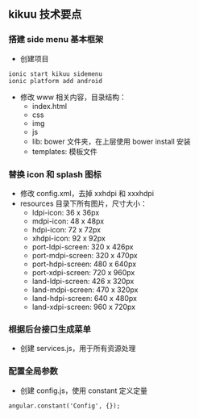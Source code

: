 ## kikuu 技术要点

### 搭建 side menu 基本框架

* 创建项目
```
ionic start kikuu sidemenu
ionic platform add android
```
* 修改 www 相关内容，目录结构：
    * index.html
    * css
    * img
    * js
    * lib: bower 文件夹，在上层使用 bower install 安装
    * templates: 模板文件

### 替换 icon 和 splash 图标

* 修改 config.xml，去掉 xxhdpi 和 xxxhdpi
* resources 目录下所有图片，尺寸大小：
    * ldpi-icon: 36 x 36px
    * mdpi-icon: 48 x 48px
    * hdpi-icon: 72 x 72px
    * xhdpi-icon: 92 x 92px
    * port-ldpi-screen: 320 x 426px
    * port-mdpi-screen: 320 x 470px
    * port-hdpi-screen: 480 x 640px
    * port-xdpi-screen: 720 x 960px
    * land-ldpi-screen: 426 x 320px
    * land-mdpi-screen: 470 x 320px
    * land-hdpi-screen: 640 x 480px
    * land-xdpi-screen: 960 x 720px

### 根据后台接口生成菜单

* 创建 services.js，用于所有资源处理

### 配置全局参数

* 创建 config.js，使用 constant 定义定量
```
angular.constant('Config', {});
```
